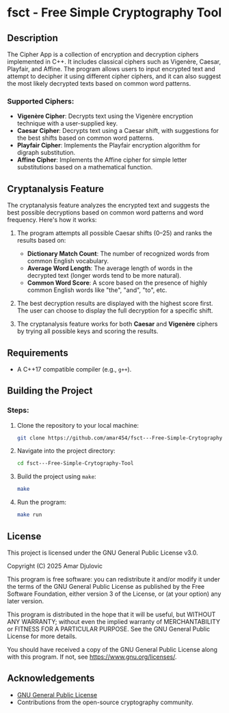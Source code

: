 # fsct - Free Simple Cryptography Tool

## Description
The Cipher App is a collection of encryption and decryption ciphers implemented in C++. It includes classical ciphers such as Vigenère, Caesar, Playfair, and Affine. The program allows users to input encrypted text and attempt to decipher it using different cipher ciphers, and it can also suggest the most likely decrypted texts based on common word patterns.

### Supported Ciphers:
- **Vigenère Cipher**: Decrypts text using the Vigenère encryption technique with a user-supplied key.
- **Caesar Cipher**: Decrypts text using a Caesar shift, with suggestions for the best shifts based on common word patterns.
- **Playfair Cipher**: Implements the Playfair encryption algorithm for digraph substitution.
- **Affine Cipher**: Implements the Affine cipher for simple letter substitutions based on a mathematical function.

## Cryptanalysis Feature
The cryptanalysis feature analyzes the encrypted text and suggests the best possible decryptions based on common word patterns and word frequency. Here's how it works:

1. The program attempts all possible Caesar shifts (0–25) and ranks the results based on:
   - **Dictionary Match Count**: The number of recognized words from common English vocabulary.
   - **Average Word Length**: The average length of words in the decrypted text (longer words tend to be more natural).
   - **Common Word Score**: A score based on the presence of highly common English words like "the", "and", "to", etc.

2. The best decryption results are displayed with the highest score first. The user can choose to display the full decryption for a specific shift.

3. The cryptanalysis feature works for both **Caesar** and **Vigenère** ciphers by trying all possible keys and scoring the results.

## Requirements
- A C++17 compatible compiler (e.g., `g++`).

## Building the Project

### Steps:
1. Clone the repository to your local machine:
    ```bash
    git clone https://github.com/amar454/fsct---Free-Simple-Crytography-Tool.cpp
    ```
2. Navigate into the project directory:
    ```bash
    cd fsct---Free-Simple-Crytography-Tool
    ```
3. Build the project using `make`:
    ```bash
    make
    ```

4. Run the program:
    ```bash
    make run
    ```

## License
This project is licensed under the GNU General Public License v3.0.

Copyright (C) 2025 Amar Djulovic

This program is free software: you can redistribute it and/or modify it under the terms of the GNU General Public License as published by the Free Software Foundation, either version 3 of the License, or (at your option) any later version.

This program is distributed in the hope that it will be useful, but WITHOUT ANY WARRANTY; without even the implied warranty of MERCHANTABILITY or FITNESS FOR A PARTICULAR PURPOSE. See the GNU General Public License for more details.

You should have received a copy of the GNU General Public License along with this program. If not, see <https://www.gnu.org/licenses/>.

## Acknowledgements
- [GNU General Public License](https://www.gnu.org/licenses/)
- Contributions from the open-source cryptography community.
